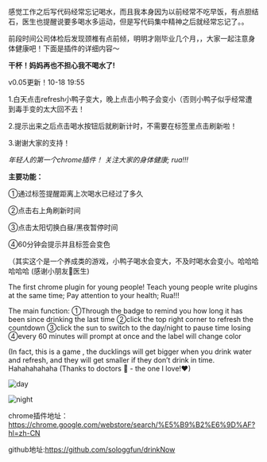 感觉工作之后写代码经常忘记喝水，而且我本身因为以前经常不吃早饭，有点胆结石，医生也提醒说要多喝水多运动，但是写代码集中精神之后就经常忘记了。。

前段时间公司体检后发现颈椎有点前倾，明明才刚毕业几个月，，大家一起注意身体健康吧！下面是插件的详细内容～

**干杯！妈妈再也不担心我不喝水了!**

v0.05更新！10-18 19:55

1.白天点击refresh小鸭子变大，晚上点击小鸭子会变小（否则小鸭子似乎经常遭到毒手变的太大回不去！

2.提示出来之后点击喝水按钮后就刷新计时，不需要在标签里点击刷新啦！

3.谢谢大家的支持！

*年轻人的第一个chrome插件！*
*关注大家的身体健康;*
*rua!!!*

**主要功能：**

①通过标签提醒距离上次喝水已经过了多久

②点击右上角刷新时间

③点击太阳切换白昼/黑夜暂停时间

④60分钟会提示并且标签会变色

（其实这个是一个养成类的游戏，小鸭子喝水会变大，不及时喝水会变小。哈哈哈哈哈哈
(感谢小朋友🐏医生)

The first chrome plugin for young people!
Teach young people write plugins at the same time;
Pay attention to your health;
Rua!!!

The main function:
①Through the badge to remind you how long it has been since drinking the last time
②click the top right corner to refresh the countdown
③click the sun to switch to the day/night to pause time losing
④every 60 minutes will prompt at once and the label will change color

(In fact, this is a game , the ducklings will get bigger when you drink water and refresh, and they will get smaller if they don’t drink in time. Hahahahahaha
(Thanks to doctors 🐏 - the one I love!❤)

![day](http://p0.meituan.net/dpgroup/e6c968d702f336e8d2df47f4adf7ec0639097.png)

![night](http://p1.meituan.net/dpgroup/a95fc0ee6e4ec1cc62a3b21e2271e6eb42003.png)

chrome插件地址：https://chrome.google.com/webstore/search/%E5%B9%B2%E6%9D%AF?hl=zh-CN

github地址:https://github.com/sologgfun/drinkNow
